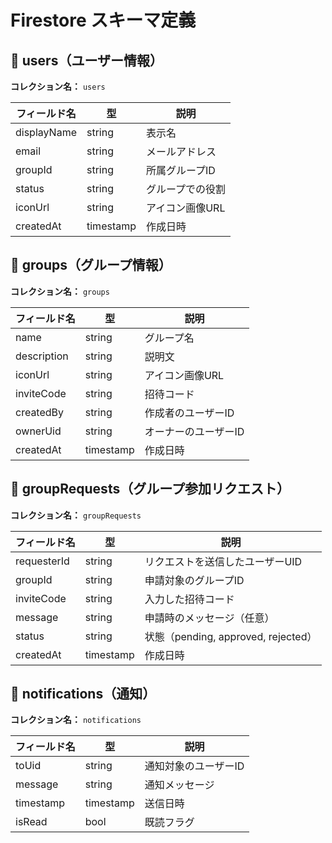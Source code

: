 # Firestore スキーマ定義

## 🔹 users（ユーザー情報）

**コレクション名：** `users`

| フィールド名   | 型       | 説明               |
|----------------|----------|--------------------|
| displayName    | string   | 表示名             |
| email          | string   | メールアドレス     |
| groupId        | string   | 所属グループID     |
| status         | string   | グループでの役割   |
| iconUrl        | string   | アイコン画像URL     |
| createdAt      | timestamp| 作成日時           |

## 🔹 groups（グループ情報）

**コレクション名：** `groups`

| フィールド名   | 型       | 説明                     |
|----------------|----------|--------------------------|
| name           | string   | グループ名               |
| description    | string   | 説明文                   |
| iconUrl        | string   | アイコン画像URL          |
| inviteCode     | string   | 招待コード               |
| createdBy      | string   | 作成者のユーザーID       |
| ownerUid       | string   | オーナーのユーザーID     |
| createdAt      | timestamp| 作成日時                 |

## 🔹 groupRequests（グループ参加リクエスト）

**コレクション名：** `groupRequests`

| フィールド名   | 型       | 説明                                   |
|----------------|----------|----------------------------------------|
| requesterId    | string   | リクエストを送信したユーザーUID         |
| groupId        | string   | 申請対象のグループID                   |
| inviteCode     | string   | 入力した招待コード                     |
| message        | string   | 申請時のメッセージ（任意）             |
| status         | string   | 状態（pending, approved, rejected）    |
| createdAt      | timestamp| 作成日時                               |

## 🔹 notifications（通知）

**コレクション名：** `notifications`

| フィールド名   | 型       | 説明                 |
|----------------|----------|----------------------|
| toUid          | string   | 通知対象のユーザーID |
| message        | string   | 通知メッセージ       |
| timestamp      | timestamp| 送信日時             |
| isRead         | bool     | 既読フラグ           |

